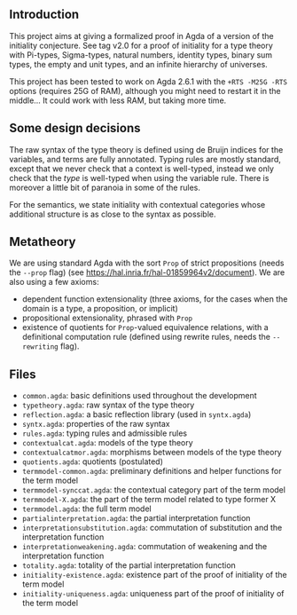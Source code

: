 Introduction
------------

This project aims at giving a formalized proof in Agda of a version of the initiality conjecture.
See tag v2.0 for a proof of initiality for a type theory with Pi-types, Sigma-types, natural
numbers, identity types, binary sum types, the empty and unit types, and an infinite hierarchy of
universes.

This project has been tested to work on Agda 2.6.1 with the `+RTS -M25G -RTS` options (requires 25G
of RAM), although you might need to restart it in the middle… It could work with less RAM, but
taking more time.

Some design decisions
---------------------

The raw syntax of the type theory is defined using de Bruijn indices for the variables, and terms
are fully annotated. Typing rules are mostly standard, except that we never check that a context is
well-typed, instead we only check that the *type* is well-typed when using the variable rule. There
is moreover a little bit of paranoia in some of the rules.

For the semantics, we state initiality with contextual categories whose additional structure is as
close to the syntax as possible.

Metatheory
----------

We are using standard Agda with the sort `Prop` of strict propositions (needs the `--prop` flag)
(see https://hal.inria.fr/hal-01859964v2/document).
We are also using a few axioms:
- dependent function extensionality (three axioms, for the cases when the domain is a type, a
  proposition, or implicit)
- propositional extensionality, phrased with `Prop`
- existence of quotients for `Prop`-valued equivalence relations, with a definitional computation
  rule (defined using rewrite rules, needs the `--rewriting` flag).

Files
-----

- `common.agda`: basic definitions used throughout the development
- `typetheory.agda`: raw syntax of the type theory
- `reflection.agda`: a basic reflection library (used in `syntx.agda`)
- `syntx.agda`: properties of the raw syntax
- `rules.agda`: typing rules and admissible rules
- `contextualcat.agda`: models of the type theory
- `contextualcatmor.agda`: morphisms between models of the type theory
- `quotients.agda`: quotients (postulated)
- `termmodel-common.agda`: preliminary definitions and helper functions for the term model
- `termmodel-synccat.agda`: the contextual category part of the term model
- `termmodel-X.agda`: the part of the term model related to type former X
- `termmodel.agda`: the full term model
- `partialinterpretation.agda`: the partial interpretation function
- `interpretationsubstitution.agda`: commutation of substitution and the interpretation function
- `interpretationweakening.agda`: commutation of weakening and the interpretation function
- `totality.agda`: totality of the partial interpretation function
- `initiality-existence.agda`: existence part of the proof of initiality of the term model
- `initiality-uniqueness.agda`: uniqueness part of the proof of initiality of the term model
